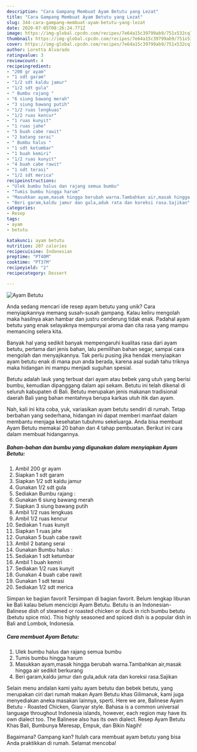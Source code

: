```yaml
---
description: "Cara Gampang Membuat Ayam Betutu yang Lezat"
title: "Cara Gampang Membuat Ayam Betutu yang Lezat"
slug: 344-cara-gampang-membuat-ayam-betutu-yang-lezat
date: 2020-07-05T08:26:24.771Z
image: https://img-global.cpcdn.com/recipes/7e64a15c39799ab9/751x532cq70/ayam-betutu-foto-resep-utama.jpg
thumbnail: https://img-global.cpcdn.com/recipes/7e64a15c39799ab9/751x532cq70/ayam-betutu-foto-resep-utama.jpg
cover: https://img-global.cpcdn.com/recipes/7e64a15c39799ab9/751x532cq70/ayam-betutu-foto-resep-utama.jpg
author: Loretta Alvarado
ratingvalue: 3
reviewcount: 4
recipeingredient:
- "200 gr ayam"
- "1 sdt garam"
- "1/2 sdt kaldu jamur"
- "1/2 sdt gula"
- " Bumbu rajang "
- "6 siung bawang merah"
- "3 siung bawang putih"
- "1/2 ruas lengkuas"
- "1/2 ruas kencur"
- "1 ruas kunyit"
- "1 ruas jahe"
- "5 buah cabe rawit"
- "2 batang serai"
- " Bumbu halus "
- "1 sdt ketumbar"
- "1 buah kemiri"
- "1/2 ruas kunyit"
- "4 buah cabe rawit"
- "1 sdt terasi"
- "1/2 sdt merica"
recipeinstructions:
- "Ulek bumbu halus dan rajang semua bumbu"
- "Tumis bumbu hingga harum"
- "Masukkan ayam,masak hingga berubah warna.Tambahkan air,masak hingga air sedikit berkurang"
- "Beri garam,kaldu jamur dan gula,aduk rata dan koreksi rasa.Sajikan"
categories:
- Resep
tags:
- ayam
- betutu

katakunci: ayam betutu 
nutrition: 207 calories
recipecuisine: Indonesian
preptime: "PT40M"
cooktime: "PT37M"
recipeyield: "2"
recipecategory: Dessert

---
```



![Ayam Betutu](https://img-global.cpcdn.com/recipes/7e64a15c39799ab9/751x532cq70/ayam-betutu-foto-resep-utama.jpg)

Anda sedang mencari ide resep ayam betutu yang unik? Cara menyiapkannya memang susah-susah gampang. Kalau keliru mengolah maka hasilnya akan hambar dan justru cenderung tidak enak. Padahal ayam betutu yang enak selayaknya mempunyai aroma dan cita rasa yang mampu memancing selera kita.

Banyak hal yang sedikit banyak mempengaruhi kualitas rasa dari ayam betutu, pertama dari jenis bahan, lalu pemilihan bahan segar, sampai cara mengolah dan menyajikannya. Tak perlu pusing jika hendak menyiapkan ayam betutu enak di mana pun anda berada, karena asal sudah tahu triknya maka hidangan ini mampu menjadi suguhan spesial.

Betutu adalah lauk yang terbuat dari ayam atau bebek yang utuh yang berisi bumbu, kemudian dipanggang dalam api sekam. Betutu ini telah dikenal di seluruh kabupaten di Bali. Betutu merupakan jenis makanan tradisional daerah Bali yang bahan mentahnya berupa karkas utuh itik dan ayam.


Nah, kali ini kita coba, yuk, variasikan ayam betutu sendiri di rumah. Tetap berbahan yang sederhana, hidangan ini dapat memberi manfaat dalam membantu menjaga kesehatan tubuhmu sekeluarga. Anda bisa membuat Ayam Betutu memakai 20 bahan dan 4 tahap pembuatan. Berikut ini cara dalam membuat hidangannya.

<!--inarticleads1-->

##### Bahan-bahan dan bumbu yang digunakan dalam menyiapkan Ayam Betutu:

1. Ambil 200 gr ayam
1. Siapkan 1 sdt garam
1. Siapkan 1/2 sdt kaldu jamur
1. Gunakan 1/2 sdt gula
1. Sediakan  Bumbu rajang :
1. Gunakan 6 siung bawang merah
1. Siapkan 3 siung bawang putih
1. Ambil 1/2 ruas lengkuas
1. Ambil 1/2 ruas kencur
1. Sediakan 1 ruas kunyit
1. Siapkan 1 ruas jahe
1. Gunakan 5 buah cabe rawit
1. Ambil 2 batang serai
1. Gunakan  Bumbu halus :
1. Sediakan 1 sdt ketumbar
1. Ambil 1 buah kemiri
1. Sediakan 1/2 ruas kunyit
1. Gunakan 4 buah cabe rawit
1. Gunakan 1 sdt terasi
1. Sediakan 1/2 sdt merica


Simpan ke bagian favorit Tersimpan di bagian favorit. Belum lengkap liburan ke Bali kalau belum mencicipi Ayam Betutu. Betutu is an Indonesian-Balinese dish of steamed or roasted chicken or duck in rich bumbu betutu (betutu spice mix). This highly seasoned and spiced dish is a popular dish in Bali and Lombok, Indonesia. 

<!--inarticleads2-->

##### Cara membuat Ayam Betutu:

1. Ulek bumbu halus dan rajang semua bumbu
1. Tumis bumbu hingga harum
1. Masukkan ayam,masak hingga berubah warna.Tambahkan air,masak hingga air sedikit berkurang
1. Beri garam,kaldu jamur dan gula,aduk rata dan koreksi rasa.Sajikan


Selain menu andalan kami yaitu ayam betutu dan bebek betutu, yang merupakan ciri dari rumah makan Ayam Betutu khas Gilimanuk, kami juga menyediakan aneka masakan lainnya, sperti. Here we are, Balinese Ayam Betutu - Roasted Chicken, Gianyar style. Bahasa is a common universal language throughout Indonesia islands, however, each region may have its own dialect too. The Balinese also has its own dialect. Resep Ayam Betutu Khas Bali, Bumbunya Meresap, Empuk, dan Bikin Nagih! 

Bagaimana? Gampang kan? Itulah cara membuat ayam betutu yang bisa Anda praktikkan di rumah. Selamat mencoba!
